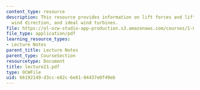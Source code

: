 ```yaml
---
content_type: resource
description: This resource provides information on lift forces and lift coefficient,
  wind direction, and ideal wind turbines.
file: https://ol-ocw-studio-app-production.s3.amazonaws.com/courses/1-060-engineering-mechanics-ii-spring-2006/66192149d3cce82c6e6104437e0f49eb_lecture21.pdf
file_type: application/pdf
learning_resource_types:
- Lecture Notes
parent_title: Lecture Notes
parent_type: CourseSection
resourcetype: Document
title: lecture21.pdf
type: OCWFile
uid: 66192149-d3cc-e82c-6e61-04437e0f49eb
---
```

